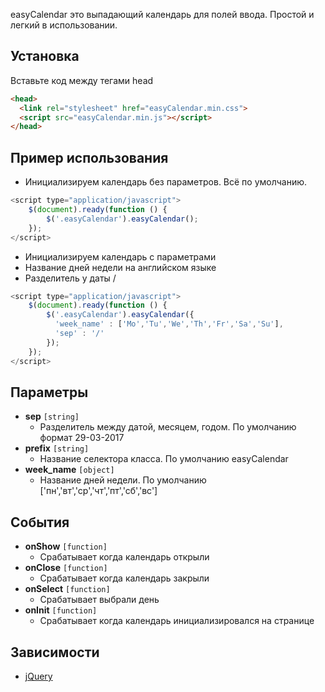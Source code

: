 easyCalendar это выпадающий календарь для полей ввода. Простой и легкий в использовании.

## Установка
Вставьте код между тегами head
```html
<head>
  <link rel="stylesheet" href="easyCalendar.min.css">
  <script src="easyCalendar.min.js"></script>
</head>
```

## Пример использования
- Инициализируем календарь без параметров. Всё по умолчанию.
```javascript
<script type="application/javascript">
    $(document).ready(function () {
        $('.easyCalendar').easyCalendar();
    });
</script>
```
- Инициализируем календарь с параметрами
 - Название дней недели на английском языке
 - Разделитель у даты /
```javascript
<script type="application/javascript">
    $(document).ready(function () {
        $('.easyCalendar').easyCalendar({
          'week_name' : ['Mo','Tu','We','Th','Fr','Sa','Su'],
          'sep' : '/'
        });
    });
</script>
```

## Параметры
- **sep** `[string]`
  - Разделитель между датой, месяцем, годом. По умолчанию формат 29-03-2017
- **prefix** `[string]`
  - Название селектора класса. По умолчанию easyCalendar
- **week_name** `[object]`
  - Название дней недели. По умолчанию ['пн','вт','ср','чт','пт','сб','вс']
  
## События  
- **onShow** `[function]`
  - Срабатывает когда календарь открыли
- **onClose** `[function]`
  - Срабатывает когда календарь закрыли
- **onSelect** `[function]`
  - Срабатывает выбрали день
- **onInit** `[function]`
  - Срабатывает когда календарь инициализировался на странице
  
## Зависимости
- [jQuery](https://jquery.com/)
